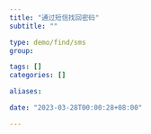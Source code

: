 ```yaml
---
title: "通过短信找回密码"
subtitle: ""

type: demo/find/sms
group:

tags: []
categories: []

aliases:

date: "2023-03-28T00:00:28+08:00"

---
```


